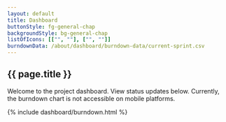 ```yaml
---
layout: default
title: Dashboard
buttonStyle: fg-general-chap
backgroundStyle: bg-general-chap
listOfIcons: [["", ""], ["", ""]]
burndownData: /about/dashboard/burndown-data/current-sprint.csv
---
```

## {{ page.title }}

Welcome to the project dashboard.
View status updates below. Currently, the burndown chart is not accessible on mobile platforms.

{% include dashboard/burndown.html %}
